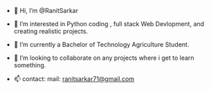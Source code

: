 - 👋 Hi, I’m @RanitSarkar
- 👀 I’m interested in Python coding , full stack Web Devlopment, and creating realistic projects.
- 🌱 I’m currently a Bachelor of Technology Agriculture Student.
- 💞️ I’m looking to collaborate on any projects where i get to learn something.
- 📫 contact: mail: ranitsarkar71@gmail.com 

  <!---
RanitSarkar/RanitSarkar is a ✨ special ✨ repository because its `README.md` (this file) appears on your GitHub profile.
You can click the Preview link to take a look at your changes.
--->
